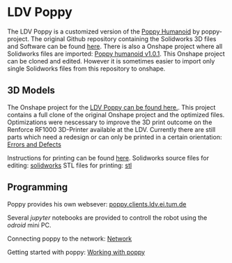 # LDV Poppy

The LDV Poppy is a customized version of the [Poppy Humanoid](https://www.poppy-project.org/en/robots/poppy-humanoid) by poppy-project.
The original Github repository containing the Solidworks 3D files and Software can be found [here](https://github.com/poppy-project/poppy-humanoid).
There is also a Onshape project where all Solidworks files are imported: [Poppy humanoid v1.0.1](https://cad.onshape.com/documents/77a0f84dc57f40418500cc3e/w/5e73b9c6a1ca45368c6251fc/e/ed6b82f994b249e388f92c2e).
This Onshape project can be cloned and edited. However it is sometimes easier to import only single Solidworks files from this repository to onshape.

## 3D Models

The Onshape project for the [LDV Poppy can be found here.](https://cad.onshape.com/documents/56d596aee4b004367d90f087/w/5446e589942f217504b25eb7/e/aac52fdb51e2f46d7fa4375f).
This project contains a full clone of the original Onshape project and the optimized files. Optimizations were nescessary to improve the 3D print outcome
on the Renforce RF1000 3D-Printer available at the LDV.
Currently there are still parts which need a redesign or can only be printed in a certain orientation: [Errors and Defects](3D/defects.md)

Instructions for printing can be found [here](3D/print.md).
Solidworks source files for editing: [solidworks](3D/solidworks)
STL files for printing: [stl](3D/stl)

## Programming

Poppy provides his own websever: [poppy.clients.ldv.ei.tum.de](http://poppy.clients.ldv.ei.tum.de)

Several *jupyter* notebooks are provided to controll the robot using the *odroid* mini PC.

Connecting poppy to the network: [Network](Software/network.md)

Getting started with poppy: [Working with poppy](Software/gettingStarted.md)

